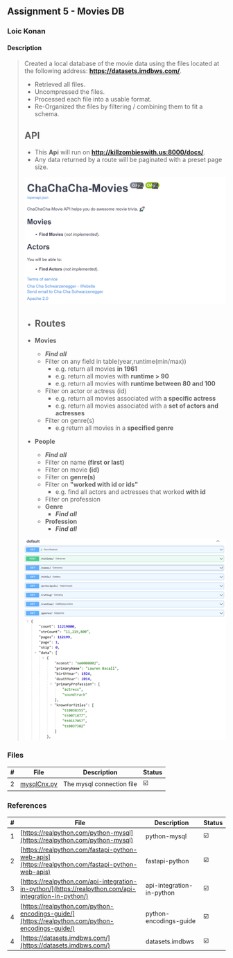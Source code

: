 ## Assignment 5 -  Movies DB

### Loic Konan

#### Description

> Created a local database of the movie data using the files located at the following address: **<https://datasets.imdbws.com/>**.
>
> - Retrieved all files.
> - Uncompressed the files.
> - Processed each file into a usable format.
> - Re-Organized the files by filtering / combining them to fit a schema.
>
> ## API
>
> - This **Api** will run on **<http://killzombieswith.us:8000/docs/>**.
> - Any data returned by a route will be paginated with a preset page size.
>
> <img src="movie.png">
>
> - ## Routes
>
> - **Movies**
>   - _**Find all**_
>   - Filter on any field in table(year,runtime(min/max))
>     - e.g. return all movies **in 1961**
>     - e.g. return all movies with **runtime > 90**
>     - e.g. return all movies with **runtime between 80 and 100**
>   - Filter on actor or actress (id)
>     - e.g. return all movies associated with **a specific actress**
>     - e.g. return all movies associated with a **set of actors and actresses**
>   - Filter on genre(s)
>     - e.g return all movies in a **specified genre**
> - **People**
>   - _**Find all**_
>   - Filter on name **(first or last)**
>   - Filter on movie **(id)**
>   - Filter on **genre(s)**
>   - Filter on **"worked with id or ids"**
>     - e.g. find all actors and actresses that worked **with id**
>   - Filter on profession
>   - **Genre**
>     - _**Find all**_
>   - **Profession**
>     - _**Find all**_
> <img src="movie_.png">
> <img src="movie__.png">
>

### Files

|   #   | File                       | Description                                     | Status                  |
| :---: | -------------------------- | ----------------------------------------------- | ----------------------- |
|   2   | [mysqlCnx.py](mysqlCnx.py) | The mysql connection file                       | :ballot_box_with_check: |

### References

|   #   | File                                                                                                   | Description               | Status                  |
| :---: | ------------------------------------------------------------------------------------------------------ | ------------------------- | ----------------------- |
|   1   | [https://realpython.com/python-mysql](https://realpython.com/python-mysql)                             | python-mysql              | :ballot_box_with_check: |
|   2   | [https://realpython.com/fastapi-python-web-apis](https://realpython.com/fastapi-python-web-apis)       | fastapi-python            | :ballot_box_with_check: |
|   3   | [https://realpython.com/api-integration-in-python/](https://realpython.com/api-integration-in-python/) | api-integration-in-python | :ballot_box_with_check: |
|   4   | [https://realpython.com/python-encodings-guide/](https://realpython.com/python-encodings-guide/)       | python-encodings-guide    | :ballot_box_with_check: |
|   4   | [https://datasets.imdbws.com/](https://datasets.imdbws.com/)                                           | datasets.imdbws           | :ballot_box_with_check: |
